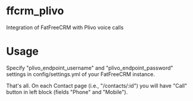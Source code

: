 ffcrm_plivo
===========

Integration of FatFreeCRM with Plivo voice calls

# Usage

Specify "plivo_endpoint_username" and "plivo_endpoint_password" settings in config/settings.yml of your FatFreeCRM instance.

That's all. On each Contact page (i.e., "/contacts/:id") you will have "Call" button in left block (fields "Phone" and "Mobile").
